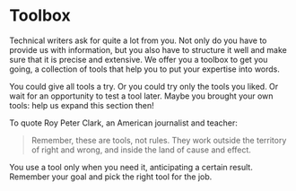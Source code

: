 # Toolbox

Technical writers ask for quite a lot from you. Not only do you have to provide us with information, but you also have to structure it well and make sure that it is precise and extensive. We offer you a toolbox to get you going, a collection of tools that help you to put your expertise into words.

You could give all tools a try. Or you could try only the tools you liked. Or wait for an opportunity to test a tool later. Maybe you brought your own tools: help us expand this section then!

To quote Roy Peter Clark, an American journalist and teacher:

> Remember, these are tools, not rules. They work outside the territory of right and wrong, and inside the land of cause and effect.

You use a tool only when you need it, anticipating a certain result. Remember your goal and pick the right tool for the job.
